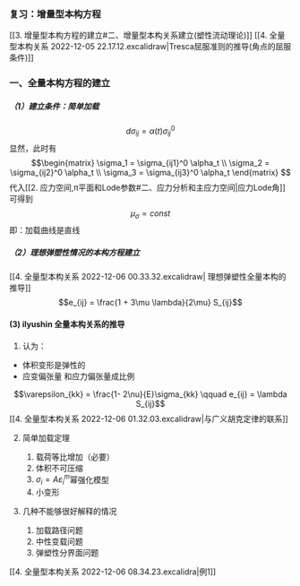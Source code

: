 ### 复习：增量型本构方程

[[3. 增量型本构方程的建立#二、增量型本构关系建立(塑性流动理论)]]
[[4. 全量型本构关系 2022-12-05 22.17.12.excalidraw|Tresca屈服准则的推导(角点的屈服条件)]]

### 一、全量本构方程的建立
##### （1）建立条件：简单加载
$$d\sigma_{ij} = \alpha(t) \sigma_{ij}^0$$
显然，此时有
$$\begin{matrix}
 \sigma_1 = \sigma_{ij1}^0 \alpha_t \\
 \sigma_2 = \sigma_{ij2}^0 \alpha_t \\
 \sigma_3 = \sigma_{ij3}^0 \alpha_t
 \end{matrix}
$$
代入[[2. 应力空间,π平面和Lode参数#二、应力分析和主应力空间|应力Lode角]]可得到
$$\mu_\sigma = const$$
即：加载曲线是直线

##### （2）理想弹塑性情况的本构方程建立

[[4. 全量型本构关系 2022-12-06 00.33.32.excalidraw| 理想弹塑性全量本构的推导]]
$$e_{ij} = \frac{1 + 3\mu \lambda}{2\mu} S_{ij}$$
#### (3) ilyushin 全量本构关系的推导

1. 认为：
- 体积变形是弹性的
- 应变偏张量 和应力偏张量成比例

$$\varepsilon_{kk} = \frac{1- 2\nu}{E}\sigma_{kk} \qquad e_{ij} = \lambda S_{ij}$$
[[4. 全量型本构关系 2022-12-06 01.32.03.excalidraw|与广义胡克定律的联系]]

2. 简单加载定理
	1. 载荷等比增加（必要）
	2. 体积不可压缩
	3. $\sigma_i=A\varepsilon_i^m$幂强化模型
	4. 小变形

3. 几种不能够很好解释的情况
	1. 加载路径问题
	2. 中性变载问题
	3. 弹塑性分界面问题

[[4. 全量型本构关系 2022-12-06 08.34.23.excalidra|例1]]
